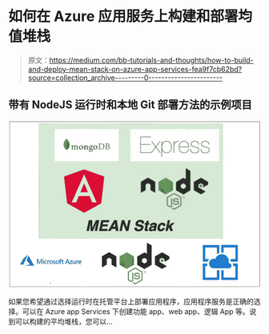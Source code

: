 # 如何在 Azure 应用服务上构建和部署均值堆栈

> 原文：<https://medium.com/bb-tutorials-and-thoughts/how-to-build-and-deploy-mean-stack-on-azure-app-services-fea9f7cb62bd?source=collection_archive---------0----------------------->

## 带有 NodeJS 运行时和本地 Git 部署方法的示例项目

![](img/cc0460a5b1a84324d80fc1ad90aa2cdd.png)

如果您希望通过选择运行时在托管平台上部署应用程序，应用程序服务是正确的选择。可以在 Azure app Services 下创建功能 app、web app、逻辑 App 等。说到可以构建的平均堆栈，您可以…